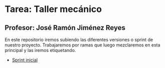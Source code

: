 # Tarea: Taller mecánico
## Profesor: José Ramón Jiménez Reyes

En este repositorio iremos subiendo las diferentes versiones o sprint de nuestro proyecto.
Trabajaremos por ramas que luego mezclaremos en esta principal y las iremos etiquetando.

- [Sprint inicial](https://github.com/JRJimenezReyes/TallerMecanico/tree/version_inicial)
